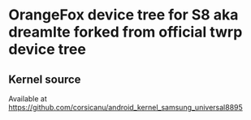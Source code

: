 # OrangeFox device tree for S8 aka dreamlte forked from official twrp device tree

## Kernel source 
Available at https://github.com/corsicanu/android_kernel_samsung_universal8895

